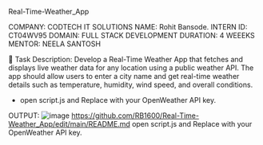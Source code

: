 Real-Time-Weather_App

COMPANY: CODTECH IT SOLUTIONS 
NAME: Rohit Bansode. 
INTERN ID: CT04WV95
DOMAIN: FULL STACK DEVELOPMENT 
DURATION: 4 WEEEKS 
MENTOR: NEELA SANTOSH 

🔹 Task Description:
Develop a Real-Time Weather App that fetches and displays live weather data for any location using a public weather API. The app should allow users to enter a city name and get real-time weather details such as temperature, humidity, wind speed, and overall conditions.
- open script.js and Replace with your OpenWeather API key.

  
OUTPUT:
![image](https://github.com/user-attachments/assets/77b68d94-e582-4598-9b8b-c754f04a7fb0)
https://github.com/RB1600/Real-Time-Weather_App/edit/main/README.md
open script.js and Replace with your OpenWeather API key.

